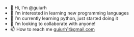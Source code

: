 - 👋 Hi, I’m @guiurh
- 👀 I’m interested in learning new programming languages 
- 🌱 I’m currently learning python, just started doing it
- 💞️ I’m looking to collaborate with anyone!
- 📫 How to reach me guiurh1@gmail.com

<!---
guiurh/guiurh is a ✨ special ✨ repository because its `README.md` (this file) appears on your GitHub profile.
You can click the Preview link to take a look at your changes.
--->
